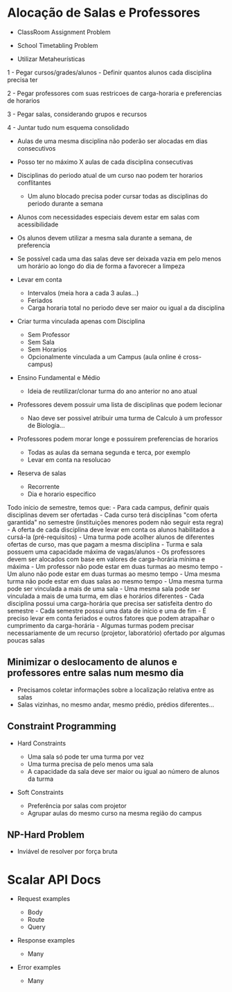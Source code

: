 # Alocação de Salas e Professores

- ClassRoom Assignment Problem
- School Timetabling Problem

- Utilizar Metaheurísticas

1 - Pegar cursos/grades/alunos
    - Definir quantos alunos cada disciplina precisa ter

2 - Pegar professores com suas restricoes de carga-horaria e preferencias de horarios

3 - Pegar salas, considerando grupos e recursos

4 - Juntar tudo num esquema consolidado




- Aulas de uma mesma disciplina não poderão ser alocadas em dias consecutivos
- Posso ter no máximo X aulas de cada disciplina consecutivas
- Disciplinas do periodo atual de um curso nao podem ter horarios conflitantes
    - Um aluno blocado precisa poder cursar todas as disciplinas do periodo durante a semana


- Alunos com necessidades especiais devem estar em salas com acessibilidade
- Os alunos devem utilizar a mesma sala durante a semana, de preferencia
- Se possível cada uma das salas deve ser deixada vazia em pelo menos um horário ao longo do dia de forma a favorecer a limpeza

- Levar em conta
    - Intervalos (meia hora a cada 3 aulas...)
    - Feriados
    - Carga horaria total no periodo deve ser maior ou igual a da disciplina



- Criar turma vinculada apenas com Disciplina
    - Sem Professor
    - Sem Sala
    - Sem Horarios
    - Opcionalmente vinculada a um Campus (aula online é cross-campus)

- Ensino Fundamental e Médio
    - Ideia de reutilizar/clonar turma do ano anterior no ano atual

- Professores devem possuir uma lista de disciplinas que podem lecionar
    - Nao deve ser possivel atribuir uma turma de Calculo à um professor de Biologia...

- Professores podem morar longe e possuirem preferencias de horarios
    - Todas as aulas da semana segunda e terca, por exemplo
    - Levar em conta na resolucao

- Reserva de salas
    - Recorrente
    - Dia e horario especifico


Todo início de semestre, temos que:
    - Para cada campus, definir quais disciplinas devem ser ofertadas
    - Cada curso terá disciplinas "com oferta garantida" no semestre (instituições menores podem não seguir esta regra)
    - A oferta de cada disciplina deve levar em conta os alunos habilitados a cursá-la (pré-requisitos)
    - Uma turma pode acolher alunos de diferentes ofertas de curso, mas que pagam a mesma disciplina
    - Turma e sala possuem uma capacidade máxima de vagas/alunos
    - Os professores devem ser alocados com base em valores de carga-horária mínima e máxima
    - Um professor não pode estar em duas turmas ao mesmo tempo
    - Um aluno não pode estar em duas turmas ao mesmo tempo
    - Uma mesma turma não pode estar em duas salas ao mesmo tempo
    - Uma mesma turma pode ser vinculada a mais de uma sala
    - Uma mesma sala pode ser vinculada a mais de uma turma, em dias e horários diferentes
    - Cada disciplina possui uma carga-horária que precisa ser satisfeita dentro do semestre
    - Cada semestre possui uma data de início e uma de fim
    - É preciso levar em conta feriados e outros fatores que podem atrapalhar o cumprimento da carga-horária
    - Algumas turmas podem precisar necessariamente de um recurso (projetor, laboratório) ofertado por algumas poucas salas 

## Minimizar o deslocamento de alunos e professores entre salas num mesmo dia

- Precisamos coletar informações sobre a localização relativa entre as salas
- Salas vizinhas, no mesmo andar, mesmo prédio, prédios diferentes...

## Constraint Programming

- Hard Constraints
    - Uma sala só pode ter uma turma por vez
    - Uma turma precisa de pelo menos uma sala
    - A capacidade da sala deve ser maior ou igual ao número de alunos da turma

- Soft Constraints
    - Preferência por salas com projetor
    - Agrupar aulas do mesmo curso na mesma região do campus

## NP-Hard Problem

- Inviável de resolver por força bruta



# Scalar API Docs

- Request examples
    - Body
    - Route
    - Query

- Response examples
    - Many

- Error examples
    - Many


